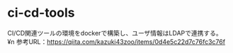 # ci-cd-tools
CI/CD関連ツールの環境をdockerで構築し、ユーザ情報はLDAPで連携する。 ¥n
参考URL：https://qiita.com/kazuki43zoo/items/0d4e5c22d7c76fc3c76f


